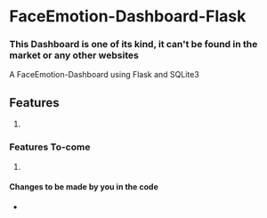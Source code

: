# FaceEmotion-Dashboard-Flask
### This Dashboard is one of its kind, it can't be found in the market or any other websites
A FaceEmotion-Dashboard using Flask and SQLite3

## Features
1. 


### Features To-come
1. 


#### Changes to be made by you in the code
- 

